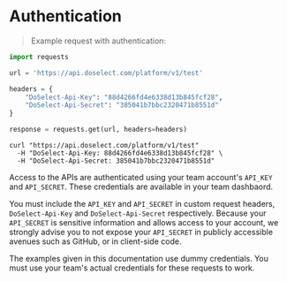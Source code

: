 # Authentication

> Example request with authentication:

```python
import requests

url = 'https://api.doselect.com/platform/v1/test'

headers = {
    "DoSelect-Api-Key": "88d4266fd4e6338d13b845fcf28",
    "DoSelect-Api-Secret": "385041b7bbc2320471b8551d"
}

response = requests.get(url, headers=headers)
```

```shell
curl "https://api.doselect.com/platform/v1/test"
  -H "DoSelect-Api-Key: 88d4266fd4e6338d13b845fcf28" \
  -H "DoSelect-Api-Secret: 385041b7bbc2320471b8551d"
```

Access to the APIs are authenticated using your team account's `API_KEY` and `API_SECRET`. These credentials are available in your team dashbaord.

You must include the `API_KEY` and `API_SECRET` in custom request headers, `DoSelect-Api-Key` and `DoSelect-Api-Secret` respectively.
Because your `API_SECRET` is sensitive information and allows access to your account, we strongly advise you to not expose your `API_SECRET`
in publicly accessible avenues such as GitHub, or in client-side code.

<aside class="notice">
The examples given in this documentation use dummy credentials. You must use your team's actual credentials for these requests to work.
</aside>